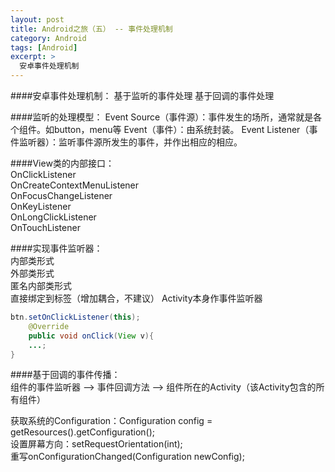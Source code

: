 ```yaml
---
layout: post
title: Android之旅（五） -- 事件处理机制
category: Android
tags: [Android]
excerpt: >
  安卓事件处理机制                      
---
```


####安卓事件处理机制：
	基于监听的事件处理
	基于回调的事件处理

####监听的处理模型：
	Event Source（事件源）：事件发生的场所，通常就是各个组件。如button，menu等
	Event（事件）：由系统封装。
	Event Listener（事件监听器）：监听事件源所发生的事件，并作出相应的相应。
	
####View类的内部接口：  
	OnClickListener  
	OnCreateContextMenuListener  
	OnFocusChangeListener  
	OnKeyListener  
	OnLongClickListener  
	OnTouchListener  
	
####实现事件监听器：  
	内部类形式  
	外部类形式  
	匿名内部类形式  
	直接绑定到标签（增加耦合，不建议） 
	Activity本身作事件监听器  
	
```java
btn.setOnClickListener(this);  
	@Override  
	public void onClick(View v){  
	...;  
}  
```  

####基于回调的事件传播：  
	组件的事件监听器 --> 事件回调方法 --> 组件所在的Activity（该Activity包含的所有组件）  
	
获取系统的Configuration：Configuration config = getResources().getConfiguration();  
设置屏幕方向：setRequestOrientation(int);  
重写onConfigurationChanged(Configuration newConfig);  
